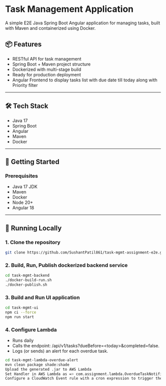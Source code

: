 # Task Management Application

A simple E2E Java Spring Boot Angular application for managing tasks, built with Maven and containerized using Docker.

## 📦 Features

- RESTful API for task management
- Spring Boot + Maven project structure
- Dockerized with multi-stage build
- Ready for production deployment
- Angular Frontend to display tasks list with due date till today along with Priority filter

---

## 🛠️ Tech Stack

- Java 17
- Spring Boot
- Angular
- Maven
- Docker

---

## 🚀 Getting Started

### Prerequisites

- Java 17 JDK
- Maven
- Docker
- Node 20+
- Angular 18

---

## 🧪 Running Locally

### 1. Clone the repository

```bash
git clone https://github.com/SushantPatil861/task-mgmt-assignment-e2e.git
```
### 2. Build, Run, Publish dockerized backend service

```bash
cd task-mgmt-backend
./docker-build-run.sh
./docker-publish.sh
```
### 3. Build and Run UI application

```bash
cd task-mgmt-ui
npm ci --force
npm run start
```
### 4. Configure Lambda
 - Runs daily
 - Calls the endpoint: /api/v1/tasks?dueBefore=&lt;today&gt;&amp;completed=false.
 - Logs (or sends) an alert for each overdue task.

```bash
cd task-mgmt-lambda-overdue-alert
mvn clean package shade:shade
Upload the generated .jar to AWS Lambda
Set Handler in AWS Lambda as => com.assignment.lambda.OverdueTaskNotifier::handleRequest
Configure a CloudWatch Event rule with a cron expression to trigger the lambda daily
```
